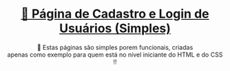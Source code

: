 <h1 align="center">
    <a href="pagina_login.html">🔗 Página de Cadastro e Login de Usuários (Simples)</a>
</h1>
<p align="center">🚀 Estas páginas são simples porem funcionais, criadas </br>
apenas como exemplo para quem está no nível iniciante do HTML e do CSS !! </p>
